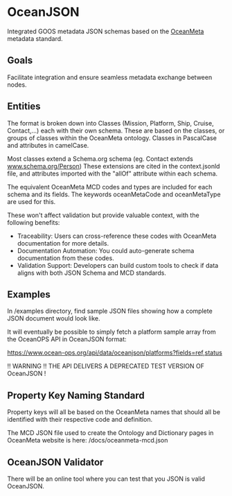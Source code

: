 # OceanJSON

Integrated GOOS metadata JSON schemas based on the <a target="_blank" href="https://www.ocean-ops.org/docs/">OceanMeta</a> metadata standard.

## Goals

Facilitate integration and ensure seamless metadata exchange between nodes.

## Entities

The format is broken down into Classes (Mission, Platform, Ship, Cruise, Contact,...) each with their own schema.
These are based on the classes, or groups of classes within the OceanMeta ontology.
Classes in PascalCase and attributes in camelCase.

Most classes extend a Schema.org schema (eg. Contact extends www.schema.org/Person)
These extensions are cited in the context.jsonld file, and attributes imported with the "allOf" attribute within each schema.

The equivalent OceanMeta MCD codes and types are included for each schema and its fields. 
The keywords oceanMetaCode and oceanMetaType are used for this.

These won't affect validation but provide valuable context, with the following benefits:
- Traceability: Users can cross-reference these codes with OceanMeta documentation for more details.
- Documentation Automation: You could auto-generate schema documentation from these codes.
- Validation Support: Developers can build custom tools to check if data aligns with both JSON Schema and MCD standards.

## Examples

In /examples directory, find sample JSON files showing how a complete JSON document would look like.

It will eventually be possible to simply fetch a platform sample array from the OceanOPS API in OceanJSON format:

https://www.ocean-ops.org/api/data/oceanjson/platforms?fields=ref,status

!! WARNING !! THE API DELIVERS A DEPRECATED TEST VERSION OF OceanJSON !

## Property Key Naming Standard 

Property keys will all be based on the OceanMeta names that should all be identified with their respective code and definition.

The MCD JSON file used to create the Ontology and Dictionary pages in OceanMeta website is here: /docs/oceanmeta-mcd.json

## OceanJSON Validator

There will be an online tool where you can test that you JSON is valid OceanJSON.


